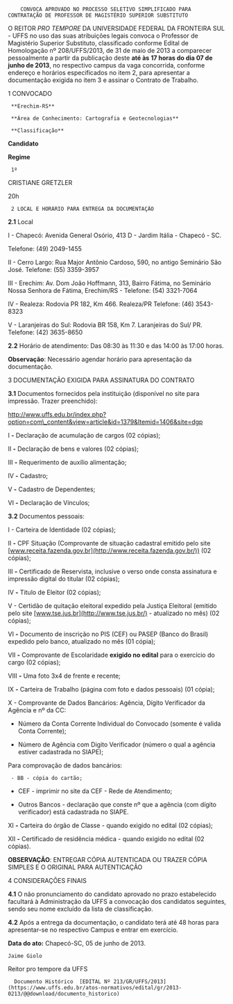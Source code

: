         CONVOCA APROVADO NO PROCESSO SELETIVO SIMPLIFICADO PARA CONTRATAÇÃO DE PROFESSOR DE MAGISTÉRIO SUPERIOR SUBSTITUTO  

O REITOR *PRO TEMPORE* DA UNIVERSIDADE FEDERAL DA FRONTEIRA SUL - UFFS no uso das suas atribuições legais convoca o Professor de Magistério Superior Substituto, classificado conforme Edital de Homologação nº 208/UFFS/2013, de 31 de maio de 2013 a comparecer pessoalmente a partir da publicação deste **até às** **17 horas do dia 07 de junho de 2013**, no respectivo campus da vaga concorrida, conforme endereço e horários especificados no item 2, para apresentar a documentação exigida no item 3 e assinar o Contrato de Trabalho.

 1 CONVOCADO

     **Erechim-RS**

     **Área de Conhecimento: Cartografia e Geotecnologias**

     **Classificação**

   **Candidato**

   **Regime**

     1º

   CRISTIANE GRETZLER

   20h

     2 LOCAL E HORÁRIO PARA ENTREGA DA DOCUMENTAÇÃO

 **2.1** Local

 I - Chapecó: Avenida General Osório, 413 D - Jardim Itália - Chapecó - SC.

 Telefone: (49) 2049-1455

 II - Cerro Largo: Rua Major Antônio Cardoso, 590, no antigo Seminário São José. Telefone: (55) 3359-3957

 III - Erechim: Av. Dom João Hoffmann, 313, Bairro Fátima, no Seminário Nossa Senhora de Fátima, Erechim/RS - Telefone: (54) 3321-7064

 IV - Realeza: Rodovia PR 182, Km 466. Realeza/PR Telefone: (46) 3543-8323

 V - Laranjeiras do Sul: Rodovia BR 158, Km 7. Laranjeiras do Sul/ PR. Telefone: (42) 3635-8650

 **2.2** Horário de atendimento: Das 08:30 às 11:30 e das 14:00 às 17:00 horas.

 **Observação**: Necessário agendar horário para apresentação da documentação.

 3 DOCUMENTAÇÃO EXIGIDA PARA ASSINATURA DO CONTRATO

 **3.1** Documentos fornecidos pela instituição (disponível no site para impressão. Trazer preenchido):

 http://www.uffs.edu.br/index.php?option=com\_content&view=article&id=1379&Itemid=1406&site=dgp

 I **-** Declaração de acumulação de cargos (02 cópias);

 II **-** Declaração de bens e valores (02 cópias);

 III **-** Requerimento de auxílio alimentação;

 IV **-** Cadastro;

 V **-** Cadastro de Dependentes;

 VI **-** Declaração de Vínculos;

 **3.2** Documentos pessoais:

 I - Carteira de Identidade (02 cópias);

 II **-** CPF Situação (Comprovante de situação cadastral emitido pelo site [www.receita.fazenda.gov.br](http://www.receita.fazenda.gov.br/)) (02 cópias);

 III **-** Certificado de Reservista, inclusive o verso onde consta assinatura e impressão digital do titular (02 cópias);

 IV **-** Titulo de Eleitor (02 cópias);

 V - Certidão de quitação eleitoral expedido pela Justiça Eleitoral (emitido pelo site [www.tse.jus.br](http://www.tse.jus.br/) - atualizado no mês) (02 cópias);

 VI **-** Documento de inscrição no PIS (CEF) ou PASEP (Banco do Brasil) expedido pelo banco, atualizado no mês (01 cópia);

 VII **-** Comprovante de Escolaridade **exigido no edital** para o exercício do cargo (02 cópias);

 VIII **-** Uma foto 3x4 de frente e recente;

 IX **-** Carteira de Trabalho (página com foto e dados pessoais) (01 cópia);

 X - Comprovante de Dados Bancários: Agência, Dígito Verificador da Agência e nº da CC:

 - Número da Conta Corrente Individual do Convocado (somente é valida Conta Corrente);

 - Número de Agência com Digito Verificador (número o qual a agência estiver cadastrada no SIAPE);

 Para comprovação de dados bancários:

     - BB - cópia do cartão;

 - CEF - imprimir no site da CEF - Rede de Atendimento;

 - Outros Bancos - declaração que conste nº que a agência (com dígito verificador) está cadastrada no SIAPE.

 XI **-** Carteira do órgão de Classe - quando exigido no edital (02 cópias);

 XII **-** Certificado de residência médica - quando exigido no edital (02 cópias).

 **OBSERVAÇÃO**: ENTREGAR CÓPIA AUTENTICADA OU TRAZER CÓPIA SIMPLES E O ORIGINAL PARA AUTENTICAÇÃO

 4 CONSIDERAÇÕES FINAIS

 **4.1** O não pronunciamento do candidato aprovado no prazo estabelecido facultará à Administração da UFFS a convocação dos candidatos seguintes, sendo seu nome excluído da lista de classificação.

 **4.2** Após a entrega da documentação, o candidato terá até 48 horas para apresentar-se no respectivo Campus e entrar em exercício.

  

   **Data do ato:** Chapecó-SC, 05 de junho de 2013.   
 

    Jaime Giolo   
 Reitor pro tempore da UFFS 

      Documento Histórico  [EDITAL Nº 213/GR/UFFS/2013](https://www.uffs.edu.br/atos-normativos/edital/gr/2013-0213/@@download/documento_historico)     
      